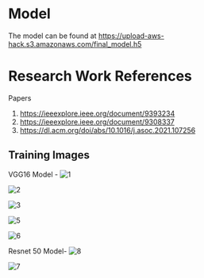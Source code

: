 # Model

The model can be found at https://upload-aws-hack.s3.amazonaws.com/final_model.h5

# Research Work References

Papers
1. https://ieeexplore.ieee.org/document/9393234
2. https://ieeexplore.ieee.org/document/9308337
3. https://dl.acm.org/doi/abs/10.1016/j.asoc.2021.107256

## Training Images 
VGG16 Model -
![1](https://user-images.githubusercontent.com/65075827/156249085-e520dfe4-da49-45a8-9bde-0ef630880251.jpeg)

![2](https://user-images.githubusercontent.com/65075827/156249097-4d0a875c-023b-44fa-835a-06be2a5eec53.jpeg)

![3](https://user-images.githubusercontent.com/65075827/156249104-e83e76dc-46ee-4f60-989a-7049a5d62be8.jpeg)

![5](https://user-images.githubusercontent.com/65075827/156249124-8a56f837-c608-48a6-9b35-71f320c6d190.jpeg)

![6](https://user-images.githubusercontent.com/65075827/156249136-cae90fe7-0c22-4b34-9933-9a1f31690b8d.jpeg)

Resnet 50 Model-
![8](https://user-images.githubusercontent.com/65075827/156249383-86f6a93f-cf83-4220-9a01-e91beb6422f8.jpg)

![7](https://user-images.githubusercontent.com/65075827/156249160-e028a4c7-0343-45b9-a793-b74f67a7da30.jpg)
